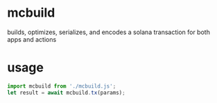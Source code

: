 # mcbuild
builds, optimizes, serializes, and encodes a solana transaction for both apps and actions

# usage
```javascript
import mcbuild from './mcbuild.js';
let result = await mcbuild.tx(params);
```
